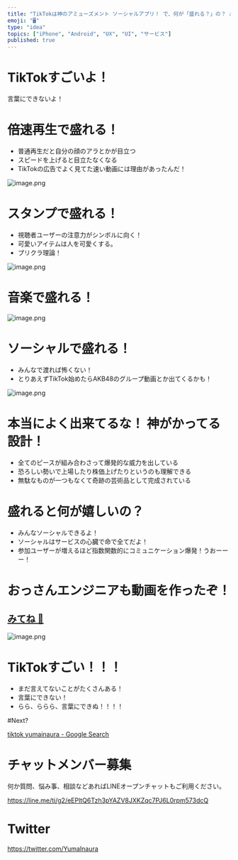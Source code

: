 ```yaml
---
title: "TikTokは神のアミューズメント ソーシャルアプリ！ で、何が「盛れる？」の？ おっさんスマホアプリ開発者も必見。UI UX デザイン設計"
emoji: "🖥"
type: "idea"
topics: ["iPhone", "Android", "UX", "UI", "サービス"]
published: true
---
```


# TikTokすごいよ！

言葉にできないよ！

# 倍速再生で盛れる！

- 普通再生だと自分の顔のアラとかが目立つ
- スピードを上げると目立たなくなる
- TikTokの広告でよく見てた速い動画には理由があったんだ！

![image.png](https://qiita-image-store.s3.amazonaws.com/0/89618/2615dab8-af9e-2b81-0c2f-dc51b9a7c7c1.png)


# スタンプで盛れる！

- 視聴者ユーザーの注意力がシンボルに向く！
- 可愛いアイテムは人を可愛くする。
- プリクラ理論！


![image.png](https://qiita-image-store.s3.amazonaws.com/0/89618/c8b2463b-e5fa-e3c1-7f3c-455453a44fbb.png)

# 音楽で盛れる！

![image.png](https://qiita-image-store.s3.amazonaws.com/0/89618/9fb610a8-f44b-f453-ad73-39b80a4a3544.png)



# ソーシャルで盛れる！

- みんなで渡れば怖くない！
- とりあえずTikTok始めたらAKB48のグループ動画とか出てくるかも！

![image.png](https://qiita-image-store.s3.amazonaws.com/0/89618/60b1cd62-2245-a086-cfb7-06cdd2d28485.png)


# 本当によく出来てるな！ 神がかってる設計！

- 全てのピースが組み合わさって爆発的な威力を出している
- 恐ろしい勢いで上場したり株価上げたりというのも理解できる
- 無駄なものが一つもなくて奇跡の芸術品として完成されている

# 盛れると何が嬉しいの？

- みんなソーシャルできるよ！
- ソーシャルはサービスの心臓で命で全てだよ！
- 参加ユーザーが増えるほど指数関数的にコミュニケーション爆発！うおーーー！


# おっさんエンジニアも動画を作ったぞ！

## [みてね 💚](https://t.tiktok.com/i18n/share/video/6629409857202031873/?region=JP&mid=6573217499922303745&u_code=d39bdb5d6bgb04&share_ab_group=0&&iid=6627275868094121729&utm_campaign=sever_share&utm_medium=iphone&app=tiktok&utm_source=twitter)


![image.png](https://qiita-image-store.s3.amazonaws.com/0/89618/da04f2a0-028d-113c-8653-e1feedc4c787.png)

# TikTokすごい！！！

- まだ言えてないことがたくさんある！
- 言葉にできない！
- らら、ららら、言葉にできぬ！！！！

#Next?

[tiktok yumainaura - Google Search](https://www.google.co.jp/search?q=tiktok+yumainaura&oq=tiktok+yumainaura&aqs=chrome..69i57j69i60l3.3593j0j7&sourceid=chrome&ie=UTF-8)








<!-- Update From Qiita API -->

# チャットメンバー募集


何か質問、悩み事、相談などあればLINEオープンチャットもご利用ください。

https://line.me/ti/g2/eEPltQ6Tzh3pYAZV8JXKZqc7PJ6L0rpm573dcQ





# Twitter


https://twitter.com/YumaInaura


<!-- Update From Qiita API -->


